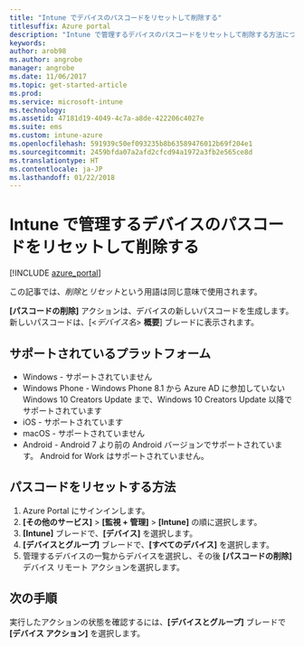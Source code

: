 ```yaml
---
title: "Intune でデバイスのパスコードをリセットして削除する"
titlesuffix: Azure portal
description: "Intune で管理するデバイスのパスコードをリセットして削除する方法について説明します。"
keywords: 
author: arob98
ms.author: angrobe
manager: angrobe
ms.date: 11/06/2017
ms.topic: get-started-article
ms.prod: 
ms.service: microsoft-intune
ms.technology: 
ms.assetid: 47181d19-4049-4c7a-a8de-422206c4027e
ms.suite: ems
ms.custom: intune-azure
ms.openlocfilehash: 591939c50ef093235b8b63589476012b69f204e1
ms.sourcegitcommit: 2459bfda07a2afd2cfcd94a1972a3fb2e565ce8d
ms.translationtype: HT
ms.contentlocale: ja-JP
ms.lasthandoff: 01/22/2018
---
```

# <a name="reset-and-remove-the-passcode-on-intune-managed-devices"></a>Intune で管理するデバイスのパスコードをリセットして削除する


[!INCLUDE [azure_portal](./includes/azure_portal.md)]

この記事では、*削除*と*リセット*という用語は同じ意味で使用されます。

**[パスコードの削除]** アクションは、デバイスの新しいパスコードを生成します。新しいパスコードは、[<*デバイス名*> **概要**] ブレードに表示されます。

## <a name="supported-platforms"></a>サポートされているプラットフォーム

- Windows - サポートされていません
- Windows Phone - Windows Phone 8.1 から Azure AD に参加していない Windows 10 Creators Update まで、Windows 10 Creators Update 以降でサポートされています
- iOS - サポートされています
- macOS - サポートされていません
- Android - Android 7 より前の Android バージョンでサポートされています。 Android for Work はサポートされていません。

## <a name="how-to-reset-a-passcode"></a>パスコードをリセットする方法

1. Azure Portal にサインインします。
2. **[その他のサービス]** > **[監視 + 管理]** > **[Intune]** の順に選択します。
3. **[Intune]** ブレードで、**[デバイス]** を選択します。
4. **[デバイスとグループ]** ブレードで、**[すべてのデバイス]** を選択します。
5. 管理するデバイスの一覧からデバイスを選択し、その後 **[パスコードの削除]** デバイス リモート アクションを選択します。

## <a name="next-steps"></a>次の手順

実行したアクションの状態を確認するには、**[デバイスとグループ]** ブレードで **[デバイス アクション]** を選択します。
